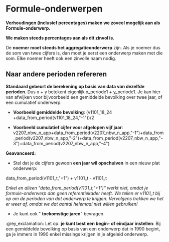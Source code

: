 # Formule-onderwerpen

**Verhoudingen (inclusief percentages) maken we zoveel mogelijk aan als Formule-onderwerp.**

**We maken steeds percentages aan als dit zinvol is.**

De **noemer moet steeds het aggregatieonderwerp** zijn. Als je noemer dus de som van twee cijfers is, dan moet je eerst een onderwerp maken met die som. Elke noemer heeft ook een zinvolle naam nodig.

## Naar andere perioden refereren

**Standaard gebeurt de berekening op basis van data van dezelfde perioden**. Dus x + y betekent eigenlijk x\_periode1 + y\_periode1. Je kan hier van afwijken voor bijvoorbeeld een gemiddelde bevolking over twee jaar, of een cumulatief onderwerp.

- **Voorbeeld gemiddelde bevolking**: (v1101\_18\_24 +data\_from\_period(v1101\_18\_24,&quot;-1&quot;))/2

- **Voorbeeld cumulatief cijfer voor afgelopen vijf jaar**: v2207\_nbw\_n\_app+data\_from\_period(v2207\_nbw\_n\_app,&quot;-1&quot;)+data\_from\_period(v2207\_nbw\_n\_app,&quot;-2&quot;)+data\_from\_period(v2207\_nbw\_n\_app,&quot;-3&quot;)+data\_from\_period(v2207\_nbw\_n\_app,&quot;-4&quot;)

**Geavanceerd:**

- Stel dat je de cijfers gewoon **een jaar wil opschuiven** in een nieuw plat onderwerp:

data\_from\_period(v1101\_t,&quot;+1&quot;) + v1101\_t - v1101\_t

*Enkel en alleen "data\_from\_period(v1101\_t,&quot;+1&quot;)" werkt niet, omdat je formule-onderwerp dan geen referentiekader heeft. We tellen er v1101\_t bij op om de perioden van dat onderwerp te krijgen. Vervolgens trekken we het er weer af, omdat we dat aantal helemaal niet willen gebruiken!*

- Je kunt ook &quot; **toekomstige jaren**&quot; bevragen.

:grey\_exclamation: Let op: **je kunt best een begin- of eindjaar instellen**: Bij een gemiddelde bevolking op basis van een onderwerp dat in 1990 begint, ga je immers in 1990 enkel missings krijgen in je afgeleid onderwerp.
